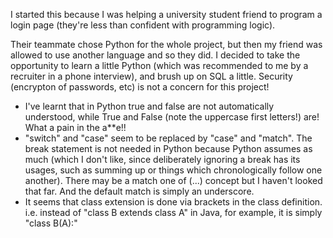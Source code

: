 I started this because I was helping a university student friend to program a login page (they're less than confident with programming logic).

Their teammate chose Python for the whole project, but then my friend was allowed to use another language and so they did.
I decided to take the opportunity to learn a little Python (which was recommended to me by a recruiter in a phone interview), and brush up on SQL a little.
Security (encrypton of passwords, etc) is not a concern for this project!

- I've learnt that in Python true and false are not automatically understood, while True and False (note the uppercase first letters!) are! What a pain in the a**e!!
- "switch" and "case" seem to be replaced by "case" and "match". The break statement is not needed in Python because Python assumes as much (which I don't like, since deliberately ignoring a break has its usages, such as summing up or things which chronologically follow one another).
There may be a match one of (...) concept but I haven't looked that far.
And the default match is simply an underscore.
- It seems that class extension is done via brackets in the class definition.
i.e. instead of "class B extends class A" in Java, for example, it is simply
"class B(A):"

